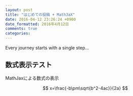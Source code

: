 ```yaml
---
layout: post
title: "はじめての投稿 + MathJaX"
date: 2016-04-12 23:26:24 +0900
date_formatted: 2016年4月12日
comments: true
categories: 
---
```


Every journey starts with a single step...

<!--more-->

数式表示テスト
--------------

MathJaxによる数式の表示

$$
x=\frac{-b\pm\sqrt{b^2-4ac}}{2a}
$$